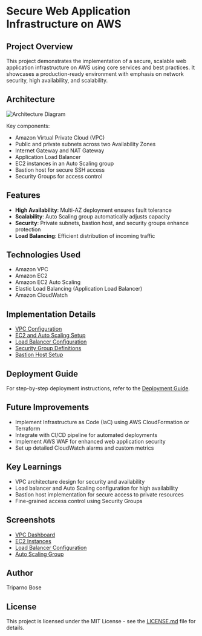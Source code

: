 # Secure Web Application Infrastructure on AWS

## Project Overview
This project demonstrates the implementation of a secure, scalable web application infrastructure on AWS using core services and best practices. It showcases a production-ready environment with emphasis on network security, high availability, and scalability.

## Architecture
![Architecture Diagram](architecture.png)

Key components:
- Amazon Virtual Private Cloud (VPC)
- Public and private subnets across two Availability Zones
- Internet Gateway and NAT Gateway
- Application Load Balancer
- EC2 instances in an Auto Scaling group
- Bastion host for secure SSH access
- Security Groups for access control

## Features
- **High Availability**: Multi-AZ deployment ensures fault tolerance
- **Scalability**: Auto Scaling group automatically adjusts capacity
- **Security**: Private subnets, bastion host, and security groups enhance protection
- **Load Balancing**: Efficient distribution of incoming traffic

## Technologies Used
- Amazon VPC
- Amazon EC2
- Amazon EC2 Auto Scaling
- Elastic Load Balancing (Application Load Balancer)
- Amazon CloudWatch

## Implementation Details
- [VPC Configuration](vpc_configuration.md)
- [EC2 and Auto Scaling Setup](ec2_autoscaling_setup.md)
- [Load Balancer Configuration](load_balancer_config.md)
- [Security Group Definitions](security_groups.md)
- [Bastion Host Setup](bastion_host_setup.md)

## Deployment Guide
For step-by-step deployment instructions, refer to the [Deployment Guide](deployment_guide.md).

## Future Improvements
- Implement Infrastructure as Code (IaC) using AWS CloudFormation or Terraform
- Integrate with CI/CD pipeline for automated deployments
- Implement AWS WAF for enhanced web application security
- Set up detailed CloudWatch alarms and custom metrics

## Key Learnings
- VPC architecture design for security and availability
- Load balancer and Auto Scaling configuration for high availability
- Bastion host implementation for secure access to private resources
- Fine-grained access control using Security Groups

## Screenshots
- [VPC Dashboard](https://github.com/user-attachments/assets/01a21cd0-85bd-446f-83a9-71acc7a1d66b) 
- [EC2 Instances](https://github.com/user-attachments/assets/527366ae-5be5-43b4-8abf-074a35cd6718)
- [Load Balancer Configuration](https://github.com/user-attachments/assets/00465617-34b1-45c8-b177-009ae4f964b0)
- [Auto Scaling Group](https://github.com/user-attachments/assets/370d58d5-1db4-432c-8d61-52c7d15f788b)


## Author
Triparno Bose

## License
This project is licensed under the MIT License - see the [LICENSE.md](LICENSE.md) file for details.
